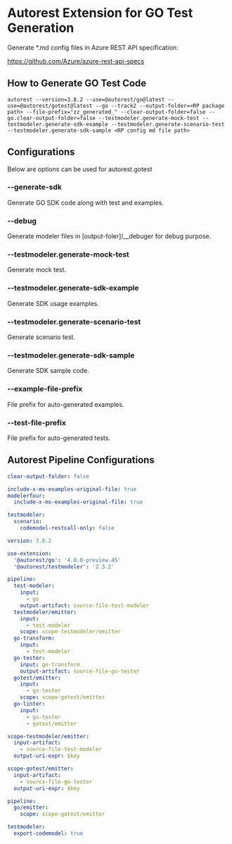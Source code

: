 # Autorest Extension for GO Test Generation

Generate \*.md config files in Azure REST API specification:

https://github.com/Azure/azure-rest-api-specs

## How to Generate GO Test Code

```
autorest --version=3.8.2 --use=@autorest/go@latest --use=@autorest/gotest@latest --go --track2 --output-folder=<RP package path> --file-prefix="zz_generated_" --clear-output-folder=false --go.clear-output-folder=false --testmodeler.generate-mock-test --testmodeler.generate-sdk-example --testmodeler.generate-scenario-test --testmodeler.generate-sdk-sample <RP config md file path>
```

## Configurations

Below are options can be used for autorest.gotest

### --generate-sdk

Generate GO SDK code along with test and examples.

### --debug

Generate modeler files in [output-foler]/\_\_debuger for debug purpose.

### --testmodeler.generate-mock-test

Generate mock test.

### --testmodeler.generate-sdk-example

Generate SDK usage examples.

### --testmodeler.generate-scenario-test

Generate scenario test.

### --testmodeler.generate-sdk-sample

Generate SDK sample code.

### --example-file-prefix

File prefix for auto-generated examples.

### --test-file-prefix

File prefix for auto-generated tests.

## Autorest Pipeline Configurations

```yaml $(go)
clear-output-folder: false

include-x-ms-examples-original-file: true
modelerfour:
  include-x-ms-examples-original-file: true

testmodeler:
  scenario:
    codemodel-restcall-only: false

version: 3.8.2

use-extension:
  '@autorest/go': '4.0.0-preview.45'
  '@autorest/testmodeler': '2.3.2'

pipeline:
  test-modeler:
    input:
      - go
    output-artifact: source-file-test-modeler
  testmodeler/emitter:
    input:
      - test-modeler
    scope: scope-testmodeler/emitter
  go-transform:
    input:
      - test-modeler
  go-tester:
    input: go-transform
    output-artifact: source-file-go-tester
  gotest/emitter:
    input:
      - go-tester
    scope: scope-gotest/emitter
  go-linter:
    input:
      - go-tester
      - gotest/emitter

scope-testmodeler/emitter:
  input-artifact:
    - source-file-test-modeler
  output-uri-expr: $key

scope-gotest/emitter:
  input-artifact:
    - source-file-go-tester
  output-uri-expr: $key
```

```yaml $(go) && !$(generate-sdk)
pipeline:
  go/emitter:
    scope: scope-gotest/emitter
```

```yaml $(debug)
testmodeler:
  export-codemodel: true
```
